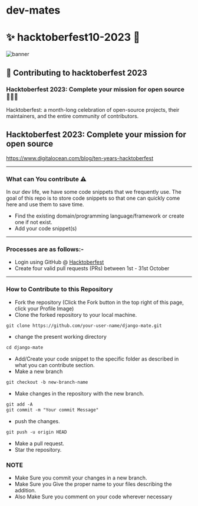 # dev-mates
# ✨ hacktoberfest10-2023 💫

![banner](https://github.com/FerdausPolok/dev-mates/assets/68804751/850772fe-43f2-4472-91c2-96933ce93d7f)


## 🌱 Contributing to hacktoberfest 2023

### Hacktoberfest 2023: Complete your mission for open source 👨🏻‍💻
<p>Hacktoberfest: a month-long celebration of open-source projects, their maintainers, and the entire community of contributors.

## Hacktoberfest 2023: Complete your mission for open source

https://www.digitalocean.com/blog/ten-years-hacktoberfest</p>

-----

### What can You contribute ⚠️ 
In our dev life, we have some code snippets that we frequently use. The goal of this repo is to store code snippets so that one can quickly come here and use them to save time.
* Find the existing domain/programming language/framework or create one if not exist.
* Add your code snippet(s)
-----

### Processes are as follows:- 
* Login using GitHub @ [Hacktoberfest](https://hacktoberfest.com/)
* Create four valid pull requests (PRs) between 1st - 31st October

------
### How to Contribute to this Repository

* Fork the repository (Click the Fork button in the top right of this page, click your Profile Image)
* Clone the forked repository to your local machine.
```markdown
git clone https://github.com/your-user-name/django-mate.git
```
* change the present working directory
```markdown
cd django-mate
```
* Add/Create your code snippet to the specific folder as described in what you can contribute section.
* Make a new branch
```markdown
git checkout -b new-branch-name
```
* Make changes in the repository with the new branch.
```markdown
git add -A
git commit -m "Your commit Message"
```
* push the changes.
```markdown
git push -u origin HEAD
```
* Make a pull request.
* Star the repository.

### NOTE

* Make Sure you commit your changes in a new branch.
* Make Sure you Give the proper name to your files describing the addition.
* Also Make Sure you comment on your code wherever necessary
   
<!--       END OF README           END OF README         END OF README         END OF README          END OF README           END OF README           END OF README      -->
